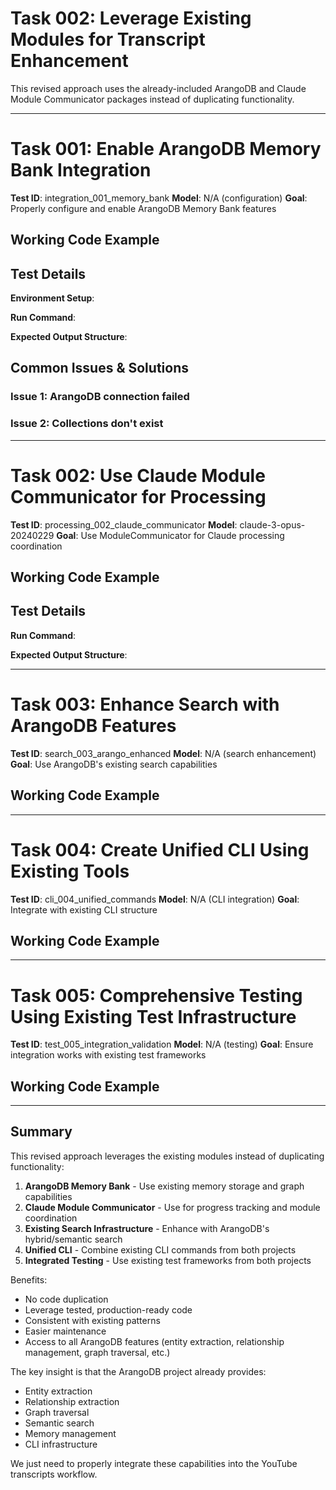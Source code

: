 # Task 002: Leverage Existing Modules for Transcript Enhancement

This revised approach uses the already-included ArangoDB and Claude Module Communicator packages instead of duplicating functionality.

---

# Task 001: Enable ArangoDB Memory Bank Integration

**Test ID**: integration_001_memory_bank
**Model**: N/A (configuration)
**Goal**: Properly configure and enable ArangoDB Memory Bank features

## Working Code Example



## Test Details

**Environment Setup**:


**Run Command**:


**Expected Output Structure**:


## Common Issues & Solutions

### Issue 1: ArangoDB connection failed


### Issue 2: Collections don't exist


---

# Task 002: Use Claude Module Communicator for Processing

**Test ID**: processing_002_claude_communicator
**Model**: claude-3-opus-20240229
**Goal**: Use ModuleCommunicator for Claude processing coordination

## Working Code Example



## Test Details

**Run Command**:


**Expected Output Structure**:


---

# Task 003: Enhance Search with ArangoDB Features

**Test ID**: search_003_arango_enhanced
**Model**: N/A (search enhancement)
**Goal**: Use ArangoDB's existing search capabilities

## Working Code Example



---

# Task 004: Create Unified CLI Using Existing Tools

**Test ID**: cli_004_unified_commands
**Model**: N/A (CLI integration)
**Goal**: Integrate with existing CLI structure

## Working Code Example



---

# Task 005: Comprehensive Testing Using Existing Test Infrastructure

**Test ID**: test_005_integration_validation
**Model**: N/A (testing)
**Goal**: Ensure integration works with existing test frameworks

## Working Code Example



---

## Summary

This revised approach leverages the existing modules instead of duplicating functionality:

1. **ArangoDB Memory Bank** - Use existing memory storage and graph capabilities
2. **Claude Module Communicator** - Use for progress tracking and module coordination
3. **Existing Search Infrastructure** - Enhance with ArangoDB's hybrid/semantic search
4. **Unified CLI** - Combine existing CLI commands from both projects
5. **Integrated Testing** - Use existing test frameworks from both projects

Benefits:
- No code duplication
- Leverage tested, production-ready code
- Consistent with existing patterns
- Easier maintenance
- Access to all ArangoDB features (entity extraction, relationship management, graph traversal, etc.)

The key insight is that the ArangoDB project already provides:
- Entity extraction
- Relationship extraction  
- Graph traversal
- Semantic search
- Memory management
- CLI infrastructure

We just need to properly integrate these capabilities into the YouTube transcripts workflow.
